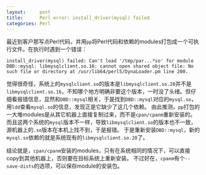 ```yaml
---
layout:     post
title:      Perl error: install_driver(mysql) failed
categories: Perl
---
```


最近到客户那写点Perl代码，并用`pp`将Perl代码和依赖的modules打包成一个可执行文件。在执行时遇到一个错误：
```
install_driver(mysql) failed: Can't load '/tmp/par...*so' for module DBD::mysql: libmysqlclient.so.16: cannot open shared object file: No such file or directory at /usr/lib64/perl5/DynaLoader.pm line 200.
```
觉得很奇怪，系统上的`mysqlclient.so`的版本是`libmysqlclient.so.20`并不是`libmysqlclient.so.16`，不知哪个地方明确非要这个版本，一时没了头绪。但仔细看报错信息，显然和`DBD::mysql`相关，于是找到`DBD::mysql`对应的`mysql.so`，用`ldd`查看`mysql.so`的信息，发现正是它缺少了这几个依赖。
由此推测，`pp`打包的一大堆modules是从其它机器上直接复制过来，而不是`cpan/cpanm`重新安装的。而且这两个系统的`mysql`版本不一样，导致`libmysqlclient.so`的版本也不一致，源机器上的`.so`版本在本机上找不到，于是报错。
于是重新安装`DBD::mysql`，新的`mysql.so`依赖的就是系统现有的`libmysqlclient.so.20`了。

结论就是，`cpan/cpanm`安装的modules，只有在系统相同的情况下，可以直接copy到其他机器上，否则要在目标系统上重新安装。
不过好在，`cpanm`有个`--save-dists`的选项，可以保存module的安装包。

